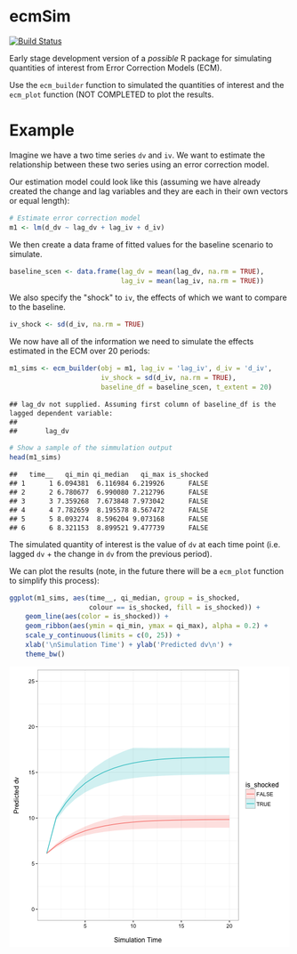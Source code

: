 ecmSim
==============

[![Build Status](https://travis-ci.org/christophergandrud/ecmSim.svg?branch=master)](https://travis-ci.org/christophergandrud/ecmSim)

Early stage development version of a *possible* R package for simulating 
quantities of interest from Error Correction Models (ECM).

Use the `ecm_builder` function to simulated the quantities of interest and the
`ecm_plot` function (NOT COMPLETED to plot the results.

# Example

Imagine we have a two time series `dv` and `iv`. We want to estimate the 
relationship between these two series using an error correction model. 

Our estimation model could look like this (assuming we have already created
the change and lag variables and they are each in their own vectors or equal
length): 




```r
# Estimate error correction model
m1 <- lm(d_dv ~ lag_dv + lag_iv + d_iv)
```

We then create a data frame of fitted values for the baseline scenario to 
simulate.


```r
baseline_scen <- data.frame(lag_dv = mean(lag_dv, na.rm = TRUE),
                            lag_iv = mean(lag_iv, na.rm = TRUE))
```

We also specify the "shock" to `iv`, the effects of which we want to compare to
the baseline. 


```r
iv_shock <- sd(d_iv, na.rm = TRUE)
```

We now have all of the information we need to simulate the effects estimated in 
the ECM over 20 periods:


```r
m1_sims <- ecm_builder(obj = m1, lag_iv = 'lag_iv', d_iv = 'd_iv',
                       iv_shock = sd(d_iv, na.rm = TRUE),
                       baseline_df = baseline_scen, t_extent = 20)
```

```
## lag_dv not supplied. Assuming first column of baseline_df is the lagged dependent variable:
## 
##       lag_dv
```

```r
# Show a sample of the simmulation output
head(m1_sims)
```

```
##   time__   qi_min qi_median   qi_max is_shocked
## 1      1 6.094381  6.116984 6.219926      FALSE
## 2      2 6.780677  6.990080 7.212796      FALSE
## 3      3 7.359268  7.673848 7.973042      FALSE
## 4      4 7.782659  8.195578 8.567472      FALSE
## 5      5 8.093274  8.596204 9.073168      FALSE
## 6      6 8.321153  8.899521 9.477739      FALSE
```

The simulated quantity of interest is the value of `dv` at each time point 
(i.e. lagged `dv` + the change in `dv` from the previous period).

We can plot the results (note, in the future there will be a `ecm_plot` function
to simplify this process):


```r
ggplot(m1_sims, aes(time__, qi_median, group = is_shocked, 
                    colour == is_shocked, fill = is_shocked)) +
    geom_line(aes(color = is_shocked)) +
    geom_ribbon(aes(ymin = qi_min, ymax = qi_max), alpha = 0.2) +
    scale_y_continuous(limits = c(0, 25)) + 
    xlab('\nSimulation Time') + ylab('Predicted dv\n') +
    theme_bw()
```

![plot of chunk non-interactive-plot](figure/non-interactive-plot-1.png)




